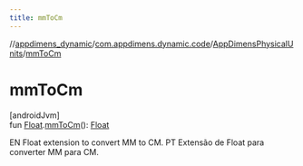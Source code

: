 ```yaml
---
title: mmToCm
---
```

//[appdimens_dynamic](../../../index.html)/[com.appdimens.dynamic.code](../index.html)/[AppDimensPhysicalUnits](index.html)/[mmToCm](mm-to-cm.html)



# mmToCm



[androidJvm]\
fun [Float](https://kotlinlang.org/api/core/kotlin-stdlib/kotlin/-float/index.html).[mmToCm](mm-to-cm.html)(): [Float](https://kotlinlang.org/api/core/kotlin-stdlib/kotlin/-float/index.html)



EN Float extension to convert MM to CM. PT Extensão de Float para converter MM para CM.



